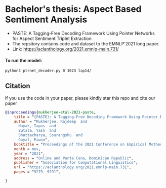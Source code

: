# Bachelor's thesis: Aspect Based Sentiment Analysis
* PASTE: A Tagging-Free Decoding Framework Using Pointer Networks for Aspect Sentiment Triplet Extraction  
* The repsitory contains code and dataset to the EMNLP'2021 long paper. 
* Link: https://aclanthology.org/2021.emnlp-main.731/

#### To run the model:
```bash
python3 ptrnet_decoder.py 0 1023 lap14/ 
```

## Citation

If you use the code in your paper, please kindly star this repo and cite our paper

```bibtex
@inproceedings{mukherjee-etal-2021-paste,
    title = "{PASTE}: A Tagging-Free Decoding Framework Using Pointer Networks for Aspect Sentiment Triplet Extraction",
    author = "Mukherjee, Rajdeep  and
      Nayak, Tapas  and
      Butala, Yash  and
      Bhattacharya, Sourangshu  and
      Goyal, Pawan",
    booktitle = "Proceedings of the 2021 Conference on Empirical Methods in Natural Language Processing",
    month = nov,
    year = "2021",
    address = "Online and Punta Cana, Dominican Republic",
    publisher = "Association for Computational Linguistics",
    url = "https://aclanthology.org/2021.emnlp-main.731",
    pages = "9279--9291",

}
```
